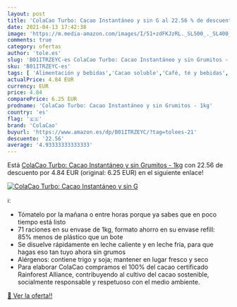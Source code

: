 ```yaml
---
layout: post
title: 'ColaCao Turbo: Cacao Instantáneo y sin G al 22.56 % de descuento'
date: 2021-04-13 17:42:38
image: 'https://m.media-amazon.com/images/I/51+zdFKJzRL._SL500_._SL400_.jpg'
comments: true
category: ofertas
author: 'tole.es'
slug: 'B01ITRZEYC-es ColaCao Turbo: Cacao Instantáneo y sin Grumitos - 1kg'
sku: 'B01ITRZEYC-es'
tags: [ 'Alimentación y bebidas','Cacao soluble','Café, té y bebidas','Chocolate caliente y bebidas malteadas','colacao', ]
actualPrice: 4.84 EUR
currency: EUR
price: 4.84
comparePrice: 6.25 EUR
prodname: 'ColaCao Turbo: Cacao Instantáneo y sin Grumitos - 1kg'
country: 'es'
flag: '🇪🇸'
brand: 'ColaCao'
buyurl: 'https://www.amazon.es/dp/B01ITRZEYC/?tag=tolees-21'
descuento: '22.56'
average: '4.93333333333333'
---
```


Está [ColaCao Turbo: Cacao Instantáneo y sin Grumitos - 1kg](https://www.amazon.es/dp/B01ITRZEYC/?tag=tolees-21) con 22.56 de descuento por 4.84 EUR (original: 6.25 EUR) en el siguiente enlace!

[![ColaCao Turbo: Cacao Instantáneo y sin G](https://m.media-amazon.com/images/I/51+zdFKJzRL._SL500_._SL400_.jpg)](https://www.amazon.es/dp/B01ITRZEYC/?tag=tolees-21)

ℹ️:

- Tómatelo por la mañana o entre horas porque ya sabes que en poco tiempo está listo
- 71 raciones en su envase de 1kg, formato ahorro en su envase refill: 85% menos de plástico que un bote
- Se disuelve rápidamente en leche caliente y en leche fría, para que hagas eso tan tuyo ahora sin grumos
- Alérgenos: contiene trigo y soja; mantener en lugar fresco y seco
- Para elaborar ColaCao compramos el 100% del cacao certificado Rainforest Alliance, contribuyendo al cultivo del cacao sostenible, socialmente responsable y respetuoso con el medio ambiente.

[🛒 Ver la oferta!!](https://www.amazon.es/dp/B01ITRZEYC/?tag=tolees-21)
